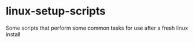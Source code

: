 # linux-setup-scripts
Some scripts that perform some common tasks for use after a fresh linux install 
